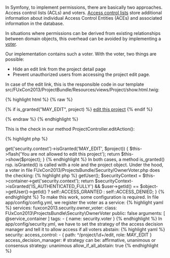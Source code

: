 In Symfony, to implement permissions, there are basically two approaches. Access control lists (ACLs) and voters. [Access control lists](http://symfony.com/doc/master/cookbook/security/acl.html) store additional information about individual Access Control Entities (ACEs) and associated information in the database. 

In situations where permissions can be derived from existing relationships between domain objects, this overhead can be avoided by implementing a [voter](http://symfony.com/doc/current/cookbook/security/voters.html).

Our implementation contains such a voter. With the voter, two things are possible:

* Hide an edit link from the project detail page
* Prevent unauthorized users from accessing the project edit page. 

In case of the edit link, this is the responsible code in our template src/FUxCon2013/ProjectBundle/Resources/views/Project/show.html.twig:

{% highlight html %}
{% raw %}
<p class="actions">
   {% if is_granted("MAY_EDIT", project) %}
     <a class="btn" id="edit-project" href="{{ path('project_edit', { 'id': project.id }) }}">edit this project</a>
   {% endif %}
 </p>
{% endraw %}
{% endhighlight %}

This is the check in our method ProjectController.editAction():

{% highlight php %}
<?php
if (!$this->get('security.context')->isGranted('MAY_EDIT', $project)) {
    $this->flash('You are not allowed to edit this project');
    return $this->show($project);
}
{% endhighlight %}

In both cases, a method is_granted() rsp. isGranted() is called with a role and the project object. Under the hood, a voter in file FUxCon2013/ProjectsBundle/Security/OwnerVoter.php does the checking:

{% highlight php %}
<?php
function vote(TokenInterface $token, $object, array $attributes)
{
    if (!in_array('MAY_EDIT', $attributes)) {
        return self::ACCESS_ABSTAIN;
    }
    if (!($object instanceof Project)) {
        return self::ACCESS_ABSTAIN;
    }

    $user = $token->getUser();
    $securityContext = $this->container->get('security.context');

    return $securityContext->isGranted('IS_AUTHENTICATED_FULLY')
        && $user->getId() == $object->getUser()->getId()
        ? self::ACCESS_GRANTED
        : self::ACCESS_DENIED;
}
{% endhighlight %}

To make this work, some configuration is required. In file app/config/config.yml, we register the voter as a service:

{% highlight yaml %}
services:
    fuxcon2013.security.owner_voter:
        class:      FUxCon2013\ProjectsBundle\Security\OwnerVoter
        public:     false
        arguments: [ @service_container ]
        tags:
            - { name: security.voter }
{% endhighlight %}

In app/config/security.yml, we have to set the strategy of the access decision manager and tell it to allow access if all voters abstain:

{% highlight yaml %}
security:
    access_control:
        - { path: ^/project/\d+/edit, role: MAY_EDIT }

    access_decision_manager:
        # strategy can be: affirmative, unanimous or consensus
        strategy: unanimous
        allow_if_all_abstain: true
{% endhighlight %}
